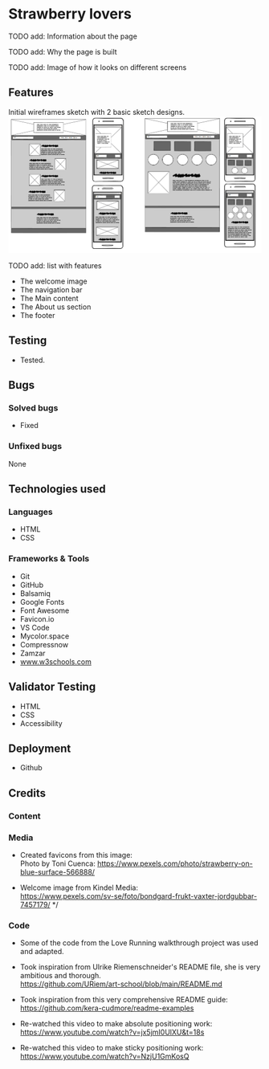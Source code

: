# Strawberry lovers

TODO add: Information about the page

TODO add: Why the page is built

TODO add: Image of how it looks on different screens

## Features

Initial wireframes sketch with 2 basic sketch designs.
![Wireframes](assets/images/Wireframes.png)


TODO add: list with features

- The welcome image
- The navigation bar
- The Main content
- The About us section
- The footer

## Testing

- Tested.

## Bugs

### Solved bugs

- Fixed

### Unfixed bugs

None

## Technologies used

### Languages
- HTML
- CSS

### Frameworks & Tools

- Git
- GitHub
- Balsamiq
- Google Fonts
- Font Awesome
- Favicon.io
- VS Code
- Mycolor.space
- Compressnow
- Zamzar 
- www.w3schools.com


## Validator Testing

- HTML
- CSS
- Accessibility

## Deployment
- Github

## Credits

### Content



### Media

- Created favicons from this image:<br>
Photo by Toni Cuenca: 
https://www.pexels.com/photo/strawberry-on-blue-surface-566888/

- Welcome image from Kindel Media: <br>
 https://www.pexels.com/sv-se/foto/bondgard-frukt-vaxter-jordgubbar-7457179/ */




### Code

- Some of the code from the Love Running walkthrough project was used and adapted.

- Took inspiration from Ulrike Riemenschneider's README file, she is very ambitious and thorough. <br>
https://github.com/URiem/art-school/blob/main/README.md

- Took inspiration from this very comprehensive README guide:
https://github.com/kera-cudmore/readme-examples

- Re-watched this video to make absolute positioning work:
https://www.youtube.com/watch?v=jx5jmI0UlXU&t=18s

- Re-watched this video to make sticky positioning work:
https://www.youtube.com/watch?v=NzjU1GmKosQ